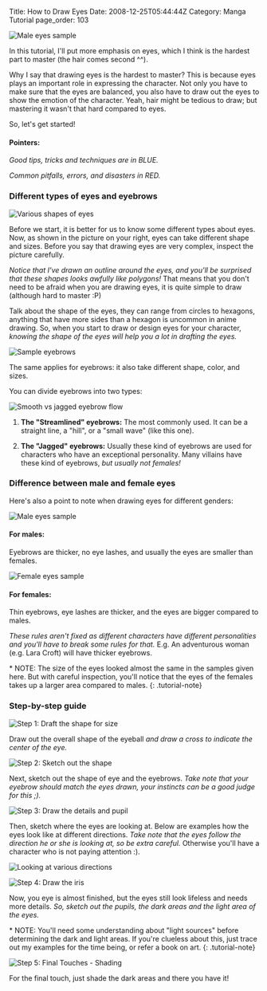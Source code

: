 Title: How to Draw Eyes
Date: 2008-12-25T05:44:44Z
Category: Manga Tutorial
page_order: 103

![Male eyes sample]({filename}/images/2008/12/male.gif)

In this tutorial, I'll put more emphasis on eyes, which I think is the hardest
part to master (the hair comes second ^^).

Why I say that drawing eyes is the hardest to master? This is because eyes
plays an important role in expressing the character. Not only you have to make
sure that the eyes are balanced, you also have to draw out the eyes to show the
emotion of the character. Yeah, hair might be tedious to draw; but mastering
it wasn't that hard compared to eyes.

So, let's get started!

#### Pointers:

<em class="tutorial-goodPractice">Good tips, tricks and techniques are in BLUE.</em>

<em class="tutorial-badPractice">Common pitfalls, errors, and disasters in RED.</em>

### Different types of eyes and eyebrows

![Various shapes of eyes]({filename}/images/2008/12/sampleeyes.gif)

Before we start, it is better for us to know some different types about eyes.
Now, as shown in the picture on your right, eyes can take different shape and
sizes. Before you say that drawing eyes are very complex, inspect the picture
carefully.

<em class="tutorial-goodPractice">Notice that I've drawn an outline around the
eyes, and you'll be surprised that these shapes looks awfully like
polygons!</em> That means that you don't need to be afraid when you are drawing
eyes, it is quite simple to draw (although hard to master :P)

Talk about the shape of the eyes, they can range from circles to hexagons,
anything that have more sides than a hexagon is uncommon in anime drawing. So,
when you start to draw or design eyes for your character, <em
class="tutorial-goodPractice">knowing the shape of the eyes will help you a lot
in drafting the eyes.</em>

![Sample eyebrows]({filename}/images/2008/12/samplebrows.gif)

The same applies for eyebrows: it also take different shape, color, and sizes.

You can divide eyebrows into two types:

![Smooth vs jagged eyebrow flow]({filename}/images/2008/12/basic4.gif)

1. **The "Streamlined" eyebrows:** The most commonly used. It can be a straight
   line, a "hill", or a "small wave" (like this one).

2. **The "Jagged" eyebrows:** Usually these kind of eyebrows are used for
   characters who have an exceptional personality. Many villains have these
   kind of eyebrows, <em class="tutorial-badPractice">but usually not
   females!</em>

### Difference between male and female eyes

Here's also a point to note when drawing eyes for different genders:

![Male eyes sample]({filename}/images/2008/12/male.gif)

#### For males:

Eyebrows are thicker, no eye lashes, and usually the eyes are smaller than
females.

![Female eyes sample]({filename}/images/2008/12/female.gif)

#### For females:

Thin eyebrows, eye lashes are thicker, and the eyes are bigger compared to
males.

<em class="tutorial-goodPractice">These rules aren't fixed as different
characters have different personalities and you'll have to break some rules for
that.</em> E.g.  An adventurous woman (e.g. Lara Croft) will have thicker
eyebrows.

\* NOTE: The size of the eyes looked almost the same in the samples given here.
But with careful inspection, you'll notice that the eyes of the females takes
up a larger area compared to males.
{: .tutorial-note}

### Step-by-step guide

![Step 1: Draft the shape for size]({filename}/images/2008/12/step11.gif)

Draw out the overall shape of the eyeball <em class="tutorial-goodPractice">and
draw a cross to indicate the center of the eye.</em>

![Step 2: Sketch out the shape]({filename}/images/2008/12/step21.gif)

Next, sketch out the shape of eye and the eyebrows. <em
class="tutorial-goodPractice">Take note that your eyebrow should match the eyes
drawn, your instincts can be a good judge for this ;).</em>

![Step 3: Draw the details and pupil]({filename}/images/2008/12/step31.gif)

Then, sketch where the eyes are looking at. Below are examples how the eyes
look like at different directions. <em class="tutorial-goodPractice">Take note
that the eyes follow the direction he or she is looking at, so be extra
careful.</em> Otherwise you'll have a character who is not paying attention :).

![Looking at various directions]({filename}/images/2008/12/eyedirection.gif)

![Step 4: Draw the iris]({filename}/images/2008/12/step41.gif)

Now, you eye is almost finished, but the eyes still look lifeless and needs
more details. <em class="tutorial-goodPractice">So, sketch out the pupils, the
dark areas and the light area of the eyes.</em>

\* NOTE: You'll need some understanding about "light sources" before
determining the dark and light areas. If you're clueless about this, just
trace out my examples for the time being, or refer a book on art.
{: .tutorial-note}

![Step 5: Final Touches - Shading]({filename}/images/2008/12/step51.gif)

For the final touch, just shade the dark areas and there you have it!
